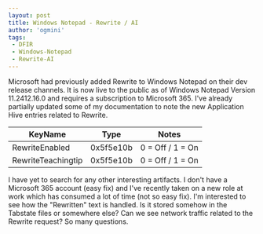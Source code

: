 ```yaml
---
layout: post
title: Windows Notepad - Rewrite / AI
author: 'ogmini'
tags:
 - DFIR
 - Windows-Notepad
 - Rewrite-AI
---
```


Microsoft had previously added Rewrite to Windows Notepad on their dev release channels. It is now live to the public as of Windows Notepad Version 11.2412.16.0 and requires a subscription to Microsoft 365. I've already partially updated some of my documentation to note the new Application Hive entries related to Rewrite.

| KeyName | Type | Notes |
|---|---|---|
|RewriteEnabled|0x5f5e10b| 0 = Off / 1 = On |
|RewriteTeachingtip|0x5f5e10b| 0 = Off / 1 = On |

I have yet to search for any other interesting artifacts. I don't have a Microsoft 365 account (easy fix) and I've recently taken on a new role at work which has consumed a lot of time (not so easy fix). I'm interested to see how the "Rewritten" text is handled. Is it stored somehow in the Tabstate files or somewhere else? Can we see network traffic related to the Rewrite request? So many questions.
